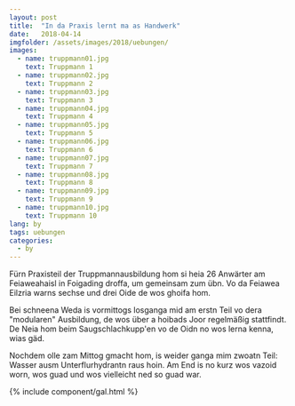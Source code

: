 ```yaml
---
layout: post
title:  "In da Praxis lernt ma as Handwerk"
date:   2018-04-14
imgfolder: /assets/images/2018/uebungen/
images:
  - name: truppmann01.jpg
    text: Truppmann 1
  - name: truppmann02.jpg
    text: Truppmann 2
  - name: truppmann03.jpg
    text: Truppmann 3
  - name: truppmann04.jpg
    text: Truppmann 4
  - name: truppmann05.jpg
    text: Truppmann 5
  - name: truppmann06.jpg
    text: Truppmann 6
  - name: truppmann07.jpg
    text: Truppmann 7
  - name: truppmann08.jpg
    text: Truppmann 8
  - name: truppmann09.jpg
    text: Truppmann 9
  - name: truppmann10.jpg
    text: Truppmann 10
lang: by
tags: uebungen
categories:
  - by
---
```


Fürn Praxisteil der Truppmannausbildung hom si heia 26 Anwärter am Feiaweahaisl in Foigading droffa, um gemeinsam zum übn. Vo da Feiawea Eilzria warns sechse und drei Oide de wos ghoifa hom.

Bei schneena Weda is vormittogs losganga mid am erstn Teil vo dera "modularen" Ausbildung, de wos über a hoibads Joor regelmäßig stattfindt. De Neia hom beim Saugschlachkupp'en vo de Oidn no wos lerna kenna, wias gäd.

Nochdem olle zam Mittog gmacht hom, is weider ganga mim zwoatn Teil: Wasser ausm Unterflurhydrantn raus hoin. Am End is no kurz wos vazoid worn, wos guad und wos vielleicht ned so guad war.

{% include component/gal.html %}
